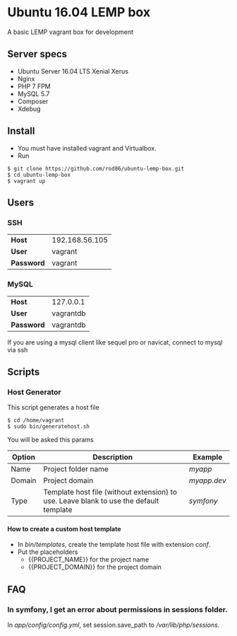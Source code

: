 # Ubuntu 16.04 LEMP box

A basic LEMP vagrant box for development

## Server specs

- Ubuntu Server 16.04 LTS Xenial Xerus
- Nginx
- PHP 7 FPM
- MySQL 5.7
- Composer
- Xdebug

## Install

- You must have installed vagrant and Virtualbox.
- Run
```
$ git clone https://github.com/rod86/ubuntu-lemp-box.git
$ cd ubuntu-lemp-box
$ vagrant up
```

## Users

### SSH
|         |                |
| ------- | -------------- |
| **Host**| 192.168.56.105 |
| **User**| vagrant |
| **Password**| vagrant |

### MySQL
|         |                |
| ------- | -------------- |
| **Host**| 127.0.0.1 |
| **User**| vagrantdb |
| **Password**| vagrantdb |

If you are using a mysql client like sequel pro or navicat, connect to mysql via ssh

## Scripts

### Host Generator

This script generates a host file

```
$ cd /home/vagrant
$ sudo bin/generatehost.sh
```

You will be asked this params

| Option | Description | Example |
| ------ | ----------- | ------- |
| Name | Project folder name | *myapp* |
| Domain | Project domain | *myapp.dev* |
| Type | Template host file (without extension) to use. Leave blank to use the default template | *symfony* |

#### How to create a custom host template

- In *bin/templates*, create the template host file with extension *conf*.
- Put the placeholders
    - {{PROJECT_NAME}} for the project name      
    - {{PROJECT_DOMAIN}} for the project domain


## FAQ

### In symfony, I get an error about permissions in sessions folder.

In *app/config/config.yml*, set session.save_path to */var/lib/php/sessions*.
